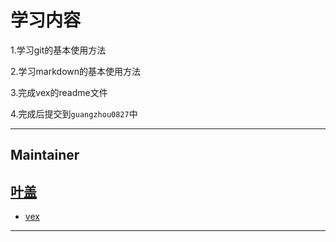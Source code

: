 # 学习内容

1.学习git的基本使用方法

2.学习markdown的基本使用方法

3.完成vex的readme文件

4.完成后提交到`guangzhou0827`中

---


## Maintainer
[叶盖](https://github.com/nangao-y)
---

* [vex](https://github.com/SJTU-VEX/Training2022)
---